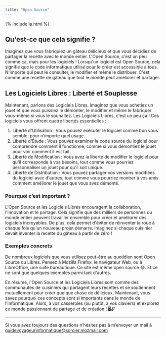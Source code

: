 ```yaml
---
title: "Open Source"
---
```

{% include ia.html %} 

## Qu'est-ce que cela signifie ?

Imaginez que vous fabriquiez un gâteau délicieux et que vous décidiez de partager la recette avec le monde entier. L'Open Source, c'est un peu comme ça, mais pour les logiciels ! Lorsqu'un logiciel est Open Source, cela signifie que le code informatique utilisé pour le créer est accessible à tous. N'importe qui peut le consulter, le modifier et même le distribuer. C'est comme une recette de gâteau que tout le monde peut améliorer et partager. 

## Les Logiciels Libres : Liberté et Souplesse

Maintenant, parlons des Logiciels Libres. Imaginez que vous achetiez un jouet et que vous puissiez le démonter, le modifier et même le fabriquer vous-même si vous le souhaitez. Les Logiciels Libres, c'est un peu ça ! Ces logiciels vous offrent quatre libertés essentielles :

1. Liberté d'Utilisation : Vous pouvez exécuter le logiciel comme bon vous semble, pour n'importe quel usage.
2. Liberté d'Étude : Vous pouvez examiner le code source du logiciel pour comprendre comment il fonctionne, comme si vous démontiez le jouet pour voir comment il est fait. 
3. Liberté de Modification : Vous avez la liberté de modifier le logiciel pour qu'il corresponde à vos besoins, tout comme vous pourriez personnaliser un jouet pour qu'il soit unique. 
4. Liberté de Distribution : Vous pouvez partager vos versions modifiées du logiciel avec d'autres, tout comme vous pourriez montrer à vos amis comment améliorer le jouet que vous avez démonté.

### Pourquoi c’est important ?

L'Open Source et les Logiciels Libres encouragent la collaboration, l'innovation et le partage. Cela signifie que des milliers de personnes du monde entier peuvent travailler ensemble pour créer et améliorer des logiciels incroyables. De plus, cela permet d'éviter de réinventer la roue à chaque fois qu'un nouveau projet démarre. Imaginez si chaque cuisinier devait inventer la recette du gâteau à partir de zéro !

### Exemples concrets

De nombreux logiciels que vous utilisez peut-être au quotidien sont Open Source ou Libres. Pensez à Mozilla Firefox, le navigateur Web, ou à LibreOffice, une suite bureautique. Ce site est même open source 😄. Et ce ne sont que quelques exemples parmi tant d'autres.

En résumé, l'Open Source et les Logiciels Libres sont comme des communautés de cuisiniers qui partagent leurs recettes et se soutiennent mutuellement pour créer quelque chose de délicieux. Maintenant, vous savez pourquoi ces concepts sont si importants dans le monde de l'informatique. Alors, à vos casseroles (ou plutôt, à vos claviers) et explorez ce monde passionnant de partage et de création ! 🖥️🔓 

---

Si vous avez toujours des questions n’hésitez pas à m’envoyer un mail à [guidevoyageurinformatique@sorcier.mozmail.com](mailto:guidevoyageurinformatique@sorcier.mozmail.com)